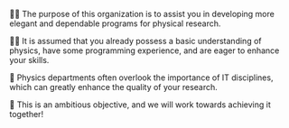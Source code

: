 🙋‍♀️ The purpose of this organization is to assist you in developing more elegant and dependable programs for physical research.

👩‍💻 It is assumed that you already possess a basic understanding of physics, have some programming experience, and are eager to enhance your skills.

🧙 Physics departments often overlook the importance of IT disciplines, which can greatly enhance the quality of your research.

🌈 This is an ambitious objective, and we will work towards achieving it together!

